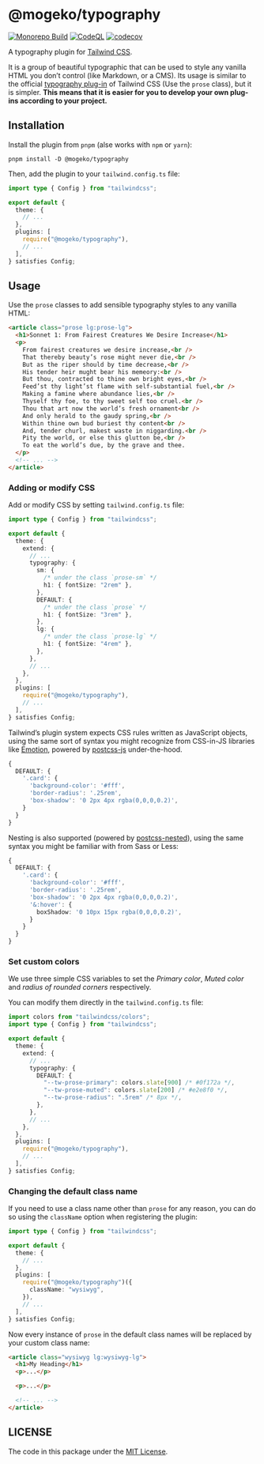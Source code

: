 # @mogeko/typography

[![Monorepo Build](https://github.com/mogeko/mogeko/actions/workflows/mono-build.yml/badge.svg)](https://github.com/mogeko/mogeko/actions/workflows/mono-build.yml)
[![CodeQL](https://github.com/mogeko/mogeko/actions/workflows/github-code-scanning/codeql/badge.svg)](https://github.com/mogeko/mogeko/actions/workflows/github-code-scanning/codeql)
[![codecov](https://codecov.io/gh/mogeko/mogeko/graph/badge.svg?token=WU7ZGP8Y3F)](https://codecov.io/gh/mogeko/mogeko)

A typography plugin for [Tailwind CSS](https://tailwindcss.com).

It is a group of beautiful typographic that can be used to style any vanilla HTML you don’t control (like Markdown, or a CMS). Its usage is similar to the official [typography plug-in](https://tailwindcss.com/docs/typography-plugin) of Tailwind CSS (Use the `prose` class), but it is simpler. **This means that it is easier for you to develop your own plug-ins according to your project.**

## Installation

Install the plugin from `pnpm` (alse works with `npm` or `yarn`):

```shell
pnpm install -D @mogeko/typography
```

Then, add the plugin to your `tailwind.config.ts` file:

```ts
import type { Config } from "tailwindcss";

export default {
  theme: {
    // ...
  },
  plugins: [
    require("@mogeko/typography"),
    // ...
  ],
} satisfies Config;
```

## Usage

Use the `prose` classes to add sensible typography styles to any vanilla HTML:

```html
<article class="prose lg:prose-lg">
  <h1>Sonnet 1: From Fairest Creatures We Desire Increase</h1>
  <p>
    From fairest creatures we desire increase,<br />
    That thereby beauty’s rose might never die,<br />
    But as the riper should by time decrease,<br />
    His tender heir mught bear his memeory:<br />
    But thou, contracted to thine own bright eyes,<br />
    Feed’st thy light’st flame with self-substantial fuel,<br />
    Making a famine where abundance lies,<br />
    Thyself thy foe, to thy sweet self too cruel.<br />
    Thou that art now the world’s fresh ornament<br />
    And only herald to the gaudy spring,<br />
    Within thine own bud buriest thy content<br />
    And, tender churl, makest waste in niggarding.<br />
    Pity the world, or else this glutton be,<br />
    To eat the world’s due, by the grave and thee.
  </p>
  <!-- ... -->
</article>
```

### Adding or modify CSS

Add or modify CSS by setting `tailwind.config.ts` file:

```ts
import type { Config } from "tailwindcss";

export default {
  theme: {
    extend: {
      // ...
      typography: {
        sm: {
          /* under the class `prose-sm` */
          h1: { fontSize: "2rem" },
        },
        DEFAULT: {
          /* under the class `prose` */
          h1: { fontSize: "3rem" },
        },
        lg: {
          /* under the class `prose-lg` */
          h1: { fontSize: "4rem" },
        },
      },
      // ...
    },
  },
  plugins: [
    require("@mogeko/typography"),
    // ...
  ],
} satisfies Config;
```

Tailwind’s plugin system expects CSS rules written as JavaScript objects, using the same sort of syntax you might recognize from CSS-in-JS libraries like [Emotion](https://emotion.sh/docs/object-styles), powered by [postcss-js](https://github.com/postcss/postcss-js) under-the-hood.

```ts
{
  DEFAULT: {
    '.card': {
      'background-color': '#fff',
      'border-radius': '.25rem',
      'box-shadow': '0 2px 4px rgba(0,0,0,0.2)',
    }
  }
}
```

Nesting is also supported (powered by [postcss-nested](https://github.com/postcss/postcss-nested)), using the same syntax you might be familiar with from Sass or Less:

```ts
{
  DEFAULT: {
    '.card': {
      'background-color': '#fff',
      'border-radius': '.25rem',
      'box-shadow': '0 2px 4px rgba(0,0,0,0.2)',
      '&:hover': {
        boxShadow: '0 10px 15px rgba(0,0,0,0.2)',
      }
    }
  }
}
```

### Set custom colors

We use three simple CSS variables to set the _Primary color_, _Muted color_ and _radius of rounded corners_ respectively.

You can modify them directly in the `tailwind.config.ts` file:

```ts
import colors from "tailwindcss/colors";
import type { Config } from "tailwindcss";

export default {
  theme: {
    extend: {
      // ...
      typography: {
        DEFAULT: {
          "--tw-prose-primary": colors.slate[900] /* #0f172a */,
          "--tw-prose-muted": colors.slate[200] /* #e2e8f0 */,
          "--tw-prose-radius": ".5rem" /* 8px */,
        },
      },
      // ...
    },
  },
  plugins: [
    require("@mogeko/typography"),
    // ...
  ],
} satisfies Config;
```

### Changing the default class name

If you need to use a class name other than `prose` for any reason, you can do so using the `className` option when registering the plugin:

```ts
import type { Config } from "tailwindcss";

export default {
  theme: {
    // ...
  },
  plugins: [
    require("@mogeko/typography")({
      className: "wysiwyg",
    }),
    // ...
  ],
} satisfies Config;
```

Now every instance of `prose` in the default class names will be replaced by your custom class name:

```html
<article class="wysiwyg lg:wysiwyg-lg">
  <h1>My Heading</h1>
  <p>...</p>

  <p>...</p>

  <!-- ... -->
</article>
```

## LICENSE

The code in this package under the [MIT License](./LICENSE).
